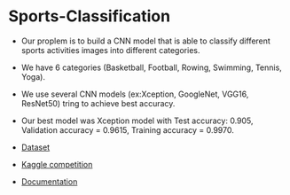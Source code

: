 # Sports-Classification

- Our proplem is to build a CNN model that is able to classify different sports activities images into different categories.
- We have 6 categories (Basketball, Football, Rowing, Swimming, Tennis, Yoga).
- We use several CNN models (ex:Xception, GoogleNet, VGG16, ResNet50) tring to achieve best accuracy.
- Our best model was Xception model with Test accuracy: 0.905, Validation accuracy = 0.9615, Training accuracy = 0.9970.
  
- [Dataset](https://drive.google.com/file/d/1s07aL-7nvhO8ESJy_uTCZJMF5lw5LAGK/view?usp=sharing)
- [Kaggle competition](https://www.kaggle.com/competitions/nn23-sports-image-classification/overview)
- [Documentation](https://docs.google.com/document/d/1olr5fg6NpeZayiM_LAMF6_4iZqkm5H7X/edit?usp=sharing&ouid=106079742361906471335&rtpof=true&sd=true)
